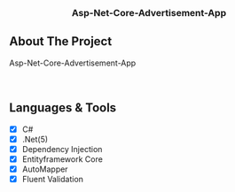 <div id="top"></div>


<!-- PROJECT LOGO -->
<br />
<div align="center">
  <h3 align="center">Asp-Net-Core-Advertisement-App</h3>
</div>


<!-- ABOUT THE PROJECT -->
## About The Project

Asp-Net-Core-Advertisement-App

<br/>

## Languages & Tools

- [x] C#
- [x] .Net(5)
- [x] Dependency Injection
- [x] Entityframework Core
- [x] AutoMapper
- [x] Fluent Validation
